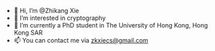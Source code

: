 - 👋 Hi, I’m @Zhikang Xie
- 👀 I’m interested in cryptography
- 🌱 I’m currently a PhD student in The University of Hong Kong, Hong Kong SAR
- 📫 You can contact me via zkxiecs@gmail.com

<!---
zhikangxie/zhikangxie is a ✨ special ✨ repository because its `README.md` (this file) appears on your GitHub profile.
You can click the Preview link to take a look at your changes.
--->
